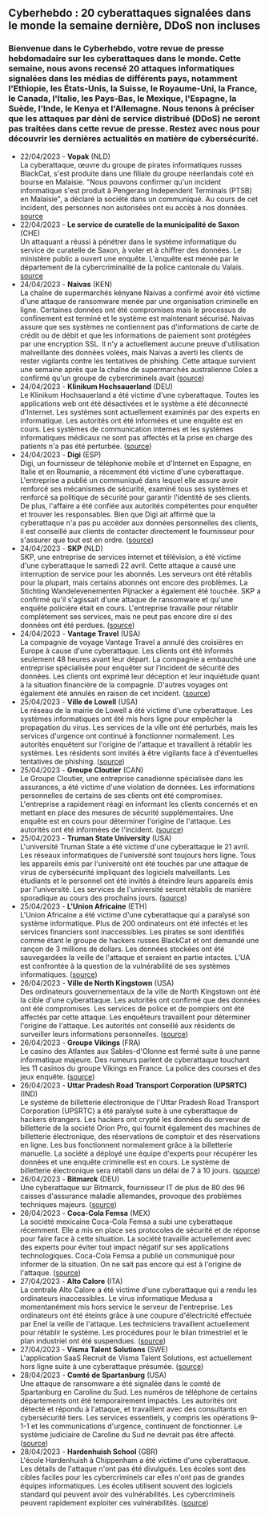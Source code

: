 ## Cyberhebdo : 20 cyberattaques signalées dans le monde la semaine dernière, DDoS non incluses
### Bienvenue dans le Cyberhebdo, votre revue de presse hebdomadaire sur les cyberattaques dans le monde. Cette semaine, nous avons recensé 20 attaques informatiques signalées dans les médias de différents pays, notamment l'Ethiopie, les États-Unis, la Suisse, le Royaume-Uni, la France, le Canada, l'Italie, les Pays-Bas, le Mexique, l'Espagne, la Suède, l'Inde, le Kenya et l'Allemagne. Nous tenons à préciser que les attaques par déni de service distribué (DDoS) ne seront pas traitées dans cette revue de presse. Restez avec nous pour découvrir les dernières actualités en matière de cybersécurité.</p>
- 22/04/2023 - **Vopak** (NLD)<br/>La cyberattaque, œuvre du groupe de pirates informatiques russes BlackCat, s'est produite dans une filiale du groupe néerlandais coté en bourse en Malaisie. "Nous pouvons confirmer qu'un incident informatique s'est produit à Pengerang Independent Terminals (PTSB) en Malaisie", a déclaré la société dans un communiqué. Au cours de cet incident, des personnes non autorisées ont eu accès à nos données. [source](https://www.tijd.be/ondernemen/chemie/tankopslagbedrijf-vopak-getroffen-door-russische-cyberaanval/10462797.html)
- 22/04/2023 - **Le service de curatelle de la municipalité de Saxon** (CHE)<br/>Un attaquant a réussi à pénétrer dans le système informatique du service de curatelle de Saxon, à voler et à chiffrer des données. Le ministère public a ouvert une enquête. L'enquête est menée par le département de la cybercriminalité de la police cantonale du Valais. [source](https://www.polizeiwallis.ch/medienmitteilungen/saxon-cyberattacke-auf-die-vormundschaftsbehoerde/)
- 24/04/2023 - **Naivas** (KEN)<br/>La chaîne de supermarchés kényane Naivas a confirmé avoir été victime d'une attaque de ransomware menée par une organisation criminelle en ligne. Certaines données ont été compromises mais le processus de confinement est terminé et le système est maintenant sécurisé. Naivas assure que ses systèmes ne contiennent pas d'informations de carte de crédit ou de débit et que les informations de paiement sont protégées par une encryption SSL. Il n'y a actuellement aucune preuve d'utilisation malveillante des données volées, mais Naivas a averti les clients de rester vigilants contre les tentatives de phishing. Cette attaque survient une semaine après que la chaîne de supermarchés australienne Coles a confirmé qu'un groupe de cybercriminels avait (<a href="https://www.retail-insight-network.com/news/naivas-ransomware-attack-data/">source</a>)</li>
- 24/04/2023 - **Klinikum Hochsauerland** (DEU)<br/>Le Klinikum Hochsauerland a été victime d'une cyberattaque. Toutes les applications web ont été désactivées et le système a été déconnecté d'Internet. Les systèmes sont actuellement examinés par des experts en informatique. Les autorités ont été informées et une enquête est en cours. Les systèmes de communication internes et les systèmes informatiques médicaux ne sont pas affectés et la prise en charge des patients n'a pas été perturbée. (<a href="https://www.sauerlandkurier.de/hochsauerlandkreis/arnsberg/cyberangriff-auf-it-netz-des-klinikums-hochsauerland-ermittelungen-laufen-92233385.html">source</a>)</li>
- 24/04/2023 - **Digi** (ESP)<br/>Digi, un fournisseur de téléphonie mobile et d'Internet en Espagne, en Italie et en Roumanie, a récemment été victime d'une cyberattaque. L'entreprise a publié un communiqué dans lequel elle assure avoir renforcé ses mécanismes de sécurité, examiné tous ses systèmes et renforcé sa politique de sécurité pour garantir l'identité de ses clients. De plus, l'affaire a été confiée aux autorités compétentes pour enquêter et trouver les responsables. Bien que Digi ait affirmé que la cyberattaque n'a pas pu accéder aux données personnelles des clients, il est conseillé aux clients de contacter directement le fournisseur pour s'assurer que tout est en ordre. (<a href="https://news.eseuro.com/negocio/1583961.html">source</a>)</li>
- 24/04/2023 - **SKP** (NLD)<br/>SKP, une entreprise de services internet et télévision, a été victime d'une cyberattaque le samedi 22 avril. Cette attaque a causé une interruption de service pour les abonnés. Les serveurs ont été rétablis pour la plupart, mais certains abonnés ont encore des problèmes. La Stichting Wandelevenementen Pijnacker a également été touchée. SKP a confirmé qu'il s'agissait d'une attaque de ransomware et qu'une enquête policière était en cours. L'entreprise travaille pour rétablir complètement ses services, mais ne peut pas encore dire si des données ont été perdues. (<a href="https://www.telstar-online.nl/nieuws/actueel/144362/storing-skp-blijkt-cyberaanval">source</a>)</li>
- 24/04/2023 - **Vantage Travel** (USA)<br/>La compagnie de voyage Vantage Travel a annulé des croisières en Europe à cause d'une cyberattaque. Les clients ont été informés seulement 48 heures avant leur départ. La compagnie a embauché une entreprise spécialisée pour enquêter sur l'incident de sécurité des données. Les clients ont exprimé leur déception et leur inquiétude quant à la situation financière de la compagnie. D'autres voyages ont également été annulés en raison de cet incident. (<a href="https://www.cbsnews.com/boston/news/vantage-travel-cancels-trips-blames-data-security-incident/">source</a>)</li>
- 25/04/2023 - **Ville de Lowell** (USA)<br/>Le réseau de la mairie de Lowell a été victime d'une cyberattaque. Les systèmes informatiques ont été mis hors ligne pour empêcher la propagation du virus. Les services de la ville ont été perturbés, mais les services d'urgence ont continué à fonctionner normalement. Les autorités enquêtent sur l'origine de l'attaque et travaillent à rétablir les systèmes. Les résidents sont invités à être vigilants face à d'éventuelles tentatives de phishing. (<a href="https://www.lowellsun.com/2023/04/25/cyber-attack-on-lowell-city-halls-network/">source</a>)</li>
- 25/04/2023 - **Groupe Cloutier** (CAN)<br/>Le Groupe Cloutier, une entreprise canadienne spécialisée dans les assurances, a été victime d'une violation de données. Les informations personnelles de certains de ses clients ont été compromises. L'entreprise a rapidement réagi en informant les clients concernés et en mettant en place des mesures de sécurité supplémentaires. Une enquête est en cours pour déterminer l'origine de l'attaque. Les autorités ont été informées de l'incident. (<a href="https://www.finance-investissement.com/nouvelles/actualites/le-groupe-cloutier-confronte-a-une-violation-de-donnees/">source</a>)</li>
- 25/04/2023 - **Truman State University** (USA)<br/>L'université Truman State a été victime d'une cyberattaque le 21 avril. Les réseaux informatiques de l'université sont toujours hors ligne. Tous les appareils émis par l'université ont été touchés par une attaque de virus de cybersécurité impliquant des logiciels malveillants. Les étudiants et le personnel ont été invités à éteindre leurs appareils émis par l'université. Les services de l'université seront rétablis de manière sporadique au cours des prochains jours. (<a href="https://www.kbia.org/missouri-news/2023-04-25/truman-state-university-works-to-restore-services-after-reported-cyberattack">source</a>)</li>
- 25/04/2023 - **L'Union Africaine** (ETH)<br/>L'Union Africaine a été victime d'une cyberattaque qui a paralysé son système informatique. Plus de 200 ordinateurs ont été infectés et les services financiers sont inaccessibles. Les pirates se sont identifiés comme étant le groupe de hackers russes BlackCat et ont demandé une rançon de 3 millions de dollars. Les données stockées ont été sauvegardées la veille de l'attaque et seraient en partie intactes. L'UA est confrontée à la question de la vulnérabilité de ses systèmes informatiques. (<a href="https://www.lemonde.fr/afrique/article/2023/04/25/vent-de-panique-a-l-union-africaine-apres-une-nouvelle-cyberattaque_6170976_3212.html">source</a>)</li>
- 26/04/2023 - **Ville de North Kingstown** (USA)<br/>Des ordinateurs gouvernementaux de la ville de North Kingstown ont été la cible d'une cyberattaque. Les autorités ont confirmé que des données ont été compromises. Les services de police et de pompiers ont été affectés par cette attaque. Les enquêteurs travaillent pour déterminer l'origine de l'attaque. Les autorités ont conseillé aux résidents de surveiller leurs informations personnelles. (<a href="https://turnto10.com/i-team/ask-alison/cyberattack-north-kingstown-rhode-island-government-computers-financial-software-upgrade-backup-system-financial-personal-data">source</a>)</li>
- 26/04/2023 - **Groupe Vikings** (FRA)<br/>Le casino des Atlantes aux Sables-d'Olonne est fermé suite à une panne informatique majeure. Des rumeurs parlent de cyberattaque touchant les 11 casinos du groupe Vikings en France. La police des courses et des jeux enquête. (<a href="https://actu.fr/pays-de-la-loire/les-sables-d-olonne_85194/vendee-les-raisons-de-la-fermeture-de-ce-casino-depuis-dimanche_59219207.html">source</a>)</li>
- 26/04/2023 - **Uttar Pradesh Road Transport Corporation (UPSRTC)** (IND)<br/>Le système de billetterie électronique de l'Uttar Pradesh Road Transport Corporation (UPSRTC) a été paralysé suite à une cyberattaque de hackers étrangers. Les hackers ont crypté les données du serveur de billetterie de la société Orion Pro, qui fournit également des machines de billetterie électronique, des réservations de comptoir et des réservations en ligne. Les bus fonctionnent normalement grâce à la billetterie manuelle. La société a déployé une équipe d'experts pour récupérer les données et une enquête criminelle est en cours. Le système de billetterie électronique sera rétabli dans un délai de 7 à 10 jours. (<a href="http://www.uniindia.com/cyber-attack-hits-ticketing-service-of-upsrtc/north/news/2960340.html">source</a>)</li>
- 26/04/2023 - **Bitmarck** (DEU)<br/>Une cyberattaque sur Bitmarck, fournisseur IT de plus de 80 des 96 caisses d'assurance maladie allemandes, provoque des problèmes techniques majeurs. (<a href="https://t3n.de/news/bitmarck-krankenkassen-cyberangriff-1548963/">source</a>)</li>
- 26/04/2023 - **Coca-Cola Femsa** (MEX)<br/>La société mexicaine Coca-Cola Femsa a subi une cyberattaque récemment. Elle a mis en place ses protocoles de sécurité et de réponse pour faire face à cette situation. La société travaille actuellement avec des experts pour éviter tout impact négatif sur ses applications technologiques. Coca-Cola Femsa a publié un communiqué pour informer de la situation. On ne sait pas encore qui est à l'origine de l'attaque. (<a href="https://www.jornada.com.mx/notas/2023/04/26/economia/coca-cola-femsa-reporta-que-sufrio-ataque-cibernetico/">source</a>)</li>
- 27/04/2023 - **Alto Calore** (ITA)<br/>La centrale Alto Calore a été victime d'une cyberattaque qui a rendu les ordinateurs inaccessibles. Le virus informatique Medusa a momentanément mis hors service le serveur de l'entreprise. Les ordinateurs ont été éteints grâce à une coupure d'électricité effectuée par Enel la veille de l'attaque. Les techniciens travaillent actuellement pour rétablir le système. Les procédures pour le bilan trimestriel et le plan industriel ont été suspendues. (<a href="https://www.ilmattino.it/avellino/alto_calore_attacco_hacker_centrale_avellino-7367723.html">source</a>)</li>
- 27/04/2023 - **Visma Talent Solutions** (SWE)<br/>L'application SaaS Recruit de Visma Talent Solutions, est actuellement hors ligne suite à une cyberattaque présumée. (<a href="https://www.molndalsposten.se/nyheter/efter-misstankt-cyberattack-visma-recruit-ligger-nere.19b42616-8f4b-494d-923f-47f62b0db48e">source</a>)</li>
- 28/04/2023 - **Comté de Spartanburg** (USA)<br/>Une attaque de ransomware a été signalée dans le comté de Spartanburg en Caroline du Sud. Les numéros de téléphone de certains départements ont été temporairement impactés. Les autorités ont détecté et répondu à l'attaque, et travaillent avec des consultants en cybersécurité tiers. Les services essentiels, y compris les opérations 9-1-1 et les communications d'urgence, continuent de fonctionner. Le système judiciaire de Caroline du Sud ne devrait pas être affecté. (<a href="https://www.wyff4.com/article/south-carolina-ransomware-attack-spartanburg-county/43725703">source</a>)</li>
- 28/04/2023 - **Hardenhuish School** (GBR)<br/>L'école Hardenhuish à Chippenham a été victime d'une cyberattaque. Les détails de l'attaque n'ont pas été divulgués. Les écoles sont des cibles faciles pour les cybercriminels car elles n'ont pas de grandes équipes informatiques. Les écoles utilisent souvent des logiciels standard qui peuvent avoir des vulnérabilités. Les cybercriminels peuvent rapidement exploiter ces vulnérabilités. (<a href="https://www.bbc.com/news/uk-england-wiltshire-65411450">source</a>)</li>
